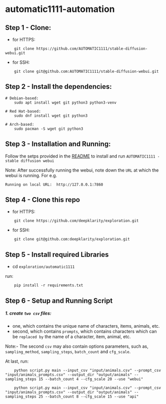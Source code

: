 
# automatic1111-automation

## Step 1 - Clone:

- for HTTPS:
```
    git clone https://github.com/AUTOMATIC1111/stable-diffusion-webui.git
```

- for SSH:
```
    git clone git@github.com:AUTOMATIC1111/stable-diffusion-webui.git
```

## Step 2 - Install the dependencies:

```
# Debian-based:
    sudo apt install wget git python3 python3-venv

# Red Hat-based:
    sudo dnf install wget git python3

# Arch-based:
    sudo pacman -S wget git python3
```


## Step 3 - Installation and Running:

Follow the setps provided in the [README](https://github.com/AUTOMATIC1111/stable-diffusion-webui/blob/master/README.md) to install and run `AUTOMATIC1111 - stable diffusion webui`

Note: After successfully running the webui, note down the `URL` at which the webui is running. For e.g.

    Running on local URL:  http://127.0.0.1:7860


## Step 4 - Clone this repo

- for HTTPS:
```
    git clone https://github.com/deepklarity/exploration.git
```

- for SSH:
```
    git clone git@github.com:deepklarity/exploration.git
```
## Step 5 - Install required Libraries

- cd `exploration/automatic1111`

run:
```
    pip install -r requirements.txt
```

## Step 6 - Setup and Running Script

##### 1. create `two csv` files:

- one, which contains the unique name of characters, items, animals, etc.
- second, which contains `prompts`, which contains characters which can be `replaced by` the name of a character, item, animal, etc.

Note:- The second `csv` may also contain options parameters, such as, `sampling_method`, `sampling_steps`, `batch_count` and `cfg_scale`.

At last, run:
```
    python script.py main --input_csv "input/animals.csv" --prompt_csv "input/animals_prompts.csv" --output_dir "output/animals" --sampling_steps 15 --batch_count 4 --cfg_scale 20 --use "webui"
```

```
    python script.py main --input_csv "input/animals.csv" --prompt_csv "input/animals_prompts.csv" --output_dir "output/animals" --sampling_steps 25 --batch_count 8 --cfg_scale 15 --use "api"
```